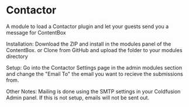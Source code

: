 Contactor
=========

A module to load a Contactor plugin  and let your guests send you a message for ContentBox

Installation:
Download the ZIP and install in the modules panel of the ContentBox. 
or
Clone from GitHub and upload the folder to your modules directory

Setup:
Go into the Contactor Settings page in the admin modules section and change the "Email To" the email you want to recieve the submissions from.

Other Notes:
Mailing is done using the SMTP settings in your Coldfusion Admin panel.  If this is not setup, emails will not be sent out.